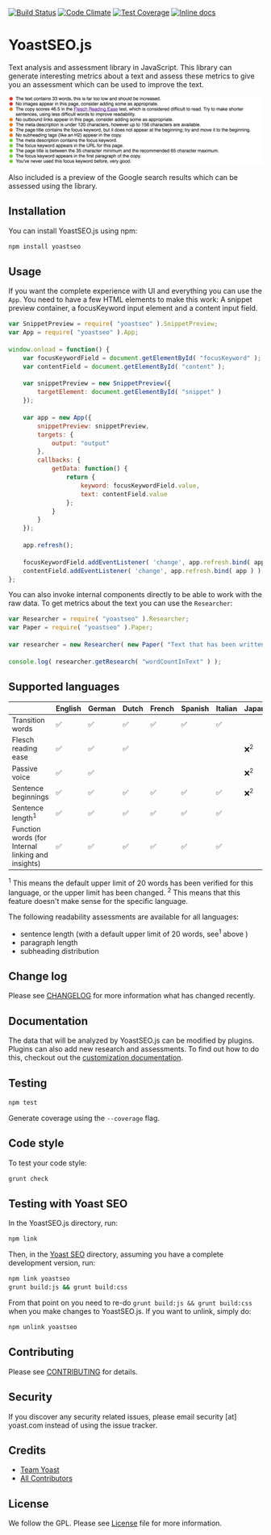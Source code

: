 [![Build Status](https://travis-ci.org/Yoast/YoastSEO.js.svg?branch=master)](https://travis-ci.org/Yoast/js-text-analysis)
[![Code Climate](https://codeclimate.com/repos/5524f75d69568028f6000fda/badges/f503961401819f93c64c/gpa.svg)](https://codeclimate.com/repos/5524f75d69568028f6000fda/feed)
[![Test Coverage](https://codeclimate.com/repos/5524f75d69568028f6000fda/badges/f503961401819f93c64c/coverage.svg)](https://codeclimate.com/repos/5524f75d69568028f6000fda/coverage)
[![Inline docs](http://inch-ci.org/github/yoast/yoastseo.js.svg?branch=master)](http://inch-ci.org/github/yoast/yoastseo.js)

# YoastSEO.js

Text analysis and assessment library in JavaScript. This library can generate interesting metrics about a text and assess these metrics to give you an assessment which can be used to improve the text.

![Screenshot of the assessment of the given text](/images/assessment.png?raw=true)

Also included is a preview of the Google search results which can be assessed using the library.

## Installation

You can install YoastSEO.js using npm:

```bash
npm install yoastseo
```

## Usage

If you want the complete experience with UI and everything you can use the `App`. You need to have a few HTML elements to make this work: A snippet preview container, a focusKeyword input element and a content input field.

```js
var SnippetPreview = require( "yoastseo" ).SnippetPreview;
var App = require( "yoastseo" ).App;

window.onload = function() {
	var focusKeywordField = document.getElementById( "focusKeyword" );
	var contentField = document.getElementById( "content" );

	var snippetPreview = new SnippetPreview({
		targetElement: document.getElementById( "snippet" )
	});

	var app = new App({
		snippetPreview: snippetPreview,
		targets: {
			output: "output"
		},
		callbacks: {
			getData: function() {
				return {
					keyword: focusKeywordField.value,
					text: contentField.value
				};
			}
		}
	});

	app.refresh();

	focusKeywordField.addEventListener( 'change', app.refresh.bind( app ) );
	contentField.addEventListener( 'change', app.refresh.bind( app ) );
};
```

You can also invoke internal components directly to be able to work with the raw data. To get metrics about the text you can use the `Researcher`:

```js
var Researcher = require( "yoastseo" ).Researcher;
var Paper = require( "yoastseo" ).Paper;

var researcher = new Researcher( new Paper( "Text that has been written" ) );

console.log( researcher.getResearch( "wordCountInText" ) );
```

## Supported languages
|                     | English | German | Dutch | French | Spanish | Italian | Japanese |
|---------------------|---------|--------|-------|--------|---------|---------|----------|
| Transition words    | ✅      | ✅     | ✅    | ✅      | ✅       | ✅       |          |
| Flesch reading ease  | ✅      | ✅     | ✅    |        |         |         | ❌<sup>2</sup>        |
| Passive voice       | ✅      | ✅     |       |       |         |         | ❌<sup>2</sup>        |
| Sentence beginnings | ✅      | ✅     | ✅    | ✅     | ✅       | ✅       | ❌<sup>2</sup>        |
| Sentence length<sup>1</sup>     | ✅      | ✅     | ✅    | ✅     | ✅       | ✅       |          |
| Function words (for Internal linking and insights)      | ✅      | ✅     | ✅    | ✅     | ✅       | ✅       |          |

<sup>1</sup> This means the default upper limit of 20 words has been verified for this language, or the upper limit has been changed.
<sup>2</sup> This means that this feature doesn't make sense for the specific language.

The following readability assessments are available for all languages: 
- sentence length (with a default upper limit of 20 words, see<sup>1</sup> above )
- paragraph length
- subheading distribution

## Change log

Please see [CHANGELOG](CHANGELOG.md) for more information what has changed recently.

## Documentation

The data that will be analyzed by YoastSEO.js can be modified by plugins. Plugins can also add new research and assessments. To find out how to do this, checkout out the [customization documentation](./docs/Customization.md).

## Testing

```bash
npm test
```

Generate coverage using the `--coverage` flag.

## Code style

To test your code style:

```bash
grunt check
```

## Testing with Yoast SEO

In the YoastSEO.js directory, run:

```bash
npm link
```

Then, in the [Yoast SEO](https://github.com/Yoast/wordpress-seo) directory, assuming you have a complete development version, run:

```bash
npm link yoastseo
grunt build:js && grunt build:css
```

From that point on you need to re-do `grunt build:js && grunt build:css` when you make changes to YoastSEO.js. If you want to unlink, simply do:

```bash
npm unlink yoastseo
```

## Contributing

Please see [CONTRIBUTING](.github/CONTRIBUTING.md) for details.

## Security

If you discover any security related issues, please email security [at] yoast.com instead of using the issue tracker.

## Credits

- [Team Yoast](https://github.com/orgs/Yoast/people)
- [All Contributors](https://github.com/Yoast/YoastSEO.js/graphs/contributors)

## License

We follow the GPL. Please see [License](LICENSE) file for more information.
